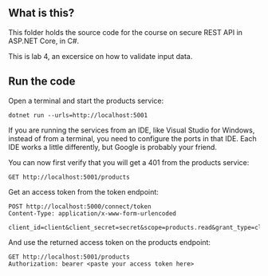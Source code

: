 What is this?
-------------

This folder holds the source code for the course on secure REST API in
ASP.NET Core, in C#.

This is lab 4, an excersice on how to validate input data.

## Run the code

Open a terminal and start the products service:

```shell
dotnet run --urls=http://localhost:5001
```

If you are running the services from an IDE, like Visual Studio for
Windows, instead of from a terminal, you need to configure the ports
in that IDE.  Each IDE works a little differently, but Google is
probably your friend.

You can now first verify that you will get a 401 from the products
service:

```
GET http://localhost:5001/products
```

Get an access token from the token endpoint:

```
POST http://localhost:5000/connect/token
Content-Type: application/x-www-form-urlencoded

client_id=client&client_secret=secret&scope=products.read&grant_type=client_credentials
```

And use the returned access token on the products endpoint:

```
GET http://localhost:5001/products
Authorization: bearer <paste your access token here>
```
